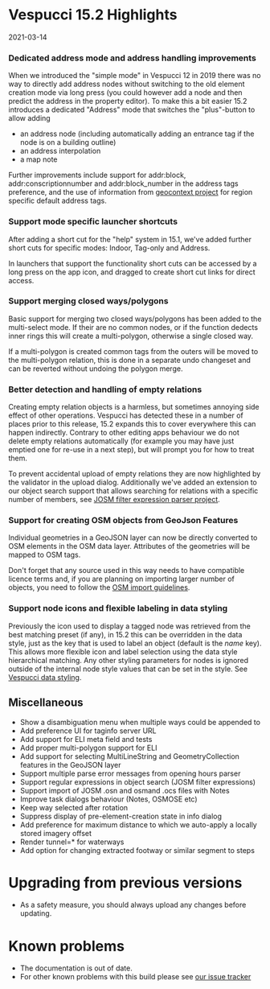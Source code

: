# Vespucci 15.2 Highlights

2021-03-14

### Dedicated address mode and address handling improvements

When we introduced the "simple mode" in Vespucci 12 in 2019 there was no way to directly add address nodes without switching to the old element creation mode via long press (you could however add a node and then predict the address in the property editor). To make this a bit easier 15.2 introduces a dedicated "Address" mode that switches the "plus"-button to allow adding 
    
  - an address node (including automatically adding an entrance tag if the node is on a building outline)
  - an address interpolation
  - a map note
  
Further improvements include support for addr:block, addr:conscriptionnumber and addr:block_number in the address tags preference, and the use of information from [geocontext project](https://github.com/simonpoole/geocontext) for region specific default address tags.   

### Support mode specific launcher shortcuts

After adding a short cut for the "help" system in 15.1, we've added further short cuts for specific modes: Indoor, Tag-only and Address.

In launchers that support the functionality short cuts can be accessed by a long press on the app icon, and dragged to create short cut links for direct access.

### Support merging closed ways/polygons

Basic support for merging two closed ways/polygons has been added to the multi-select mode. If their are no common nodes, or if the function dedects inner rings this will create a multi-polygon, otherwise a single closed way. 

If a multi-polygon is created common tags from the outers will be moved to the multi-polygon relation, this is done in a separate undo changeset and can be reverted without undoing the polygon merge.

### Better detection and handling of empty relations

Creating empty relation objects is a harmless, but sometimes annoying side effect of other operations. Vespucci has detected these in a number of places prior to this release, 15.2 expands this to cover everywhere this can happen indirectly. Contrary to other editing apps behaviour we do not delete empty relations automatically (for example you may have just emptied one for re-use in a next step), but will prompt you for how to treat them.

To prevent accidental upload of empty relations they are now highlighted by the validator in the upload dialog. Additionally we've added an extension to our object search support that allows searching for relations with a specific number of members, see [JOSM filter expression parser project](https://github.com/simonpoole/JosmFilterParser).
   
### Support for creating OSM objects from GeoJson Features

Individual geometries in a GeoJSON layer can now be directly converted to OSM elements in the OSM data layer. Attributes of the geometries will be mapped to OSM tags.

Don't forget that any source used in this way needs to have compatible licence terms and, if you are planning on importing larger number of objects, you need to follow the [OSM import guidelines](https://wiki.openstreetmap.org/wiki/Import/Guidelines).

### Support node icons and flexible labeling in data styling

Previously the icon used to display a tagged node was retrieved from the best matching preset (if any), in 15.2 this can be overridden in the data style, just as the key that is used to label an object (default is the _name_ key). This allows more flexible icon and label selection using the data style hierarchical matching. Any other styling parameters for nodes is ignored outside of the internal node style values that can be set in the style. See [Vespucci data styling](http://vespucci.io/tutorials/data_styling/).

## Miscellaneous

* Show a disambiguation menu when multiple ways could be appended to
* Add preference UI for taginfo server URL
* Add support for ELI meta field and tests
* Add proper multi-polygon support for ELI
* Add support for selecting MultiLineString and GeometryCollection features in the GeoJSON layer
* Support multiple parse error messages from opening hours parser
* Support regular expressions in object search (JOSM filter expressions) 
* Support import of JOSM .osn and osmand .ocs files with Notes
* Improve task dialogs behaviour (Notes, OSMOSE etc)
* Keep way selected after rotation
* Suppress display of pre-element-creation state in info dialog
* Add preference for maximum distance to which we auto-apply a locally stored imagery offset
* Render tunnel=* for waterways
* Add option for changing extracted footway or similar segment to steps

# Upgrading from previous versions

* As a safety measure, you should always upload any changes before updating.

# Known problems

* The documentation is out of date.
* For other known problems with this build please see [our issue tracker](https://github.com/MarcusWolschon/osmeditor4android/issues)
